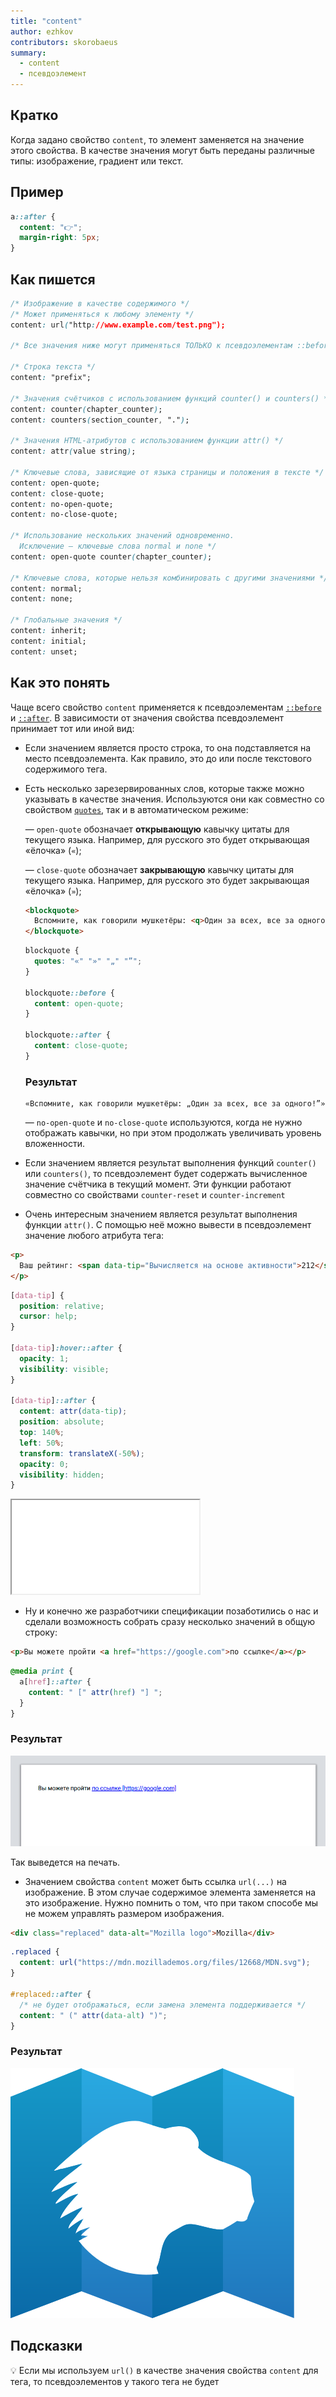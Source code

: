 ```yaml
---
title: "content"
author: ezhkov
contributors: skorobaeus
summary:
  - content
  - псевдоэлемент
---
```


## Кратко

Когда задано свойство `content`, то элемент заменяется на значение этого свойства. В качестве значения могут быть переданы различные типы: изображение, градиент или текст.

## Пример

```css
a::after {
  content: "👉";
  margin-right: 5px;
}
```

## Как пишется

```css
/* Изображение в качестве содержимого */
/* Может применяться к любому элементу */
content: url("http://www.example.com/test.png");

/* Все значения ниже могут применяться ТОЛЬКО к псевдоэлементам ::before и ::after */

/* Строка текста */
content: "prefix";

/* Значения счётчиков с использованием функций counter() и counters() */
content: counter(chapter_counter);
content: counters(section_counter, ".");

/* Значения HTML-атрибутов с использованием функции attr() */
content: attr(value string);

/* Ключевые слова, зависящие от языка страницы и положения в тексте */
content: open-quote;
content: close-quote;
content: no-open-quote;
content: no-close-quote;

/* Использование нескольких значений одновременно.
  Исключение — ключевые слова normal и none */
content: open-quote counter(chapter_counter);

/* Ключевые слова, которые нельзя комбинировать с другими значениями */
content: normal;
content: none;

/* Глобальные значения */
content: inherit;
content: initial;
content: unset;
```

## Как это понять

Чаще всего свойство `content` применяется к псевдоэлементам [`::before`](/css/doka/before/) и [`::after`](/css/doka/after/). В зависимости от значения свойства псевдоэлемент принимает тот или иной вид:

- Если значением является просто строка, то она подставляется на место псевдоэлемента. Как правило, это до или после текстового содержимого тега.
- Есть несколько зарезервированных слов, которые также можно указывать в качестве значения. Используются они как совместно со свойством [`quotes`](/css/doka/quotes/), так и в автоматическом режиме:

  — `open-quote` обозначает **открывающую** кавычку цитаты для текущего языка. Например, для русского это будет открывающая «ёлочка» (`«`);

  — `close-quote` обозначает **закрывающую** кавычку цитаты для текущего языка. Например, для русского это будет закрывающая «ёлочка» (`»`);

  ```html
  <blockquote>
    Вспомните, как говорили мушкетёры: <q>Один за всех, все за одного!</q>
  </blockquote>
  ```

  ```css
  blockquote {
    quotes: "«" "»" "„" "”";
  }

  blockquote::before {
    content: open-quote;
  }

  blockquote::after {
    content: close-quote;
  }
  ```

  ### Результат

  ```
  «Вспомните, как говорили мушкетёры: „Один за всех, все за одного!”»
  ```

  — `no-open-quote` и `no-close-quote` используются, когда не нужно отображать кавычки, но при этом продолжать увеличивать уровень вложенности.

- Если значением является результат выполнения функций `counter()` или `counters()`, то псевдоэлемент будет содержать вычисленное значение счётчика в текущий момент. Эти функции работают совместно со свойствами `counter-reset` и `counter-increment`
- Очень интересным значением является результат выполнения функции `attr()`. С помощью неё можно вывести в псевдоэлемент значение любого атрибута тега:

```html
<p>
  Ваш рейтинг: <span data-tip="Вычисляется на основе активности">212</span>
</p>
```

```css
[data-tip] {
  position: relative;
  cursor: help;
}

[data-tip]:hover::after {
  opacity: 1;
  visibility: visible;
}

[data-tip]::after {
  content: attr(data-tip);
  position: absolute;
  top: 140%;
  left: 50%;
  transform: translateX(-50%);
  opacity: 0;
  visibility: hidden;
}
```

<iframe title="attr" src="demos/rating.html"></iframe>

- Ну и конечно же разработчики спецификации позаботились о нас и сделали возможность собрать сразу несколько значений в общую строку:

```html
<p>Вы можете пройти <a href="https://google.com">по ссылке</a></p>
```

```css
@media print {
  a[href]::after {
    content: " [" attr(href) "] ";
  }
}
```

### Результат

![Вывод ссылки на печать](images/print.png)

Так выведется на печать.

- Значением свойства `content` может быть ссылка `url(...)` на изображение. В этом случае содержимое элемента заменяется на это изображение. Нужно помнить о том, что при таком способе мы не можем управлять размером изображения.

```html
<div class="replaced" data-alt="Mozilla logo">Mozilla</div>
```

```css
.replaced {
  content: url("https://mdn.mozillademos.org/files/12668/MDN.svg");
}

#replaced::after {
  /* не будет отображаться, если замена элемента поддерживается */
  content: " (" attr(data-alt) ")";
}
```

### Результат

![Пример свойства content со значением url](images/MDN.svg)

## Подсказки

💡 Если мы используем `url()` в качестве значения свойства `content` для тега, то псевдоэлементов у такого тега не будет
